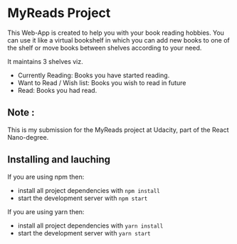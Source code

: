 # MyReads Project

This Web-App is created to help you with your book reading hobbies. You can use it like a virtual bookshelf in which you can add new books to one of the shelf or move books between shelves according to your need.

It maintains 3 shelves viz.
* Currently Reading: Books you have started reading.
* Want to Read / Wish list: Books you wish to read in future
* Read: Books you had read.

##  Note :
 This is my submission for the MyReads project at Udacity, part of the React Nano-degree.


## Installing and lauching

If you are using npm then:

* install all project dependencies with `npm install`
* start the development server with `npm start`

If you are using yarn then:

* install all project dependencies with `yarn install`
* start the development server with `yarn start`